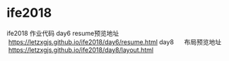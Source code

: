 # ife2018
ife2018 作业代码
day6
      resume预览地址
      https://letzxgjs.github.io/ife2018/day6/resume.html
day8
      布局预览地址
      https://letzxgjs.github.io/ife2018/day8/layout.html
